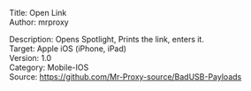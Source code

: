 Title: Open Link<br>
Author:	mrproxy<br>

Description: Opens Spotlight, Prints the link, enters it.<br>
Target:	Apple iOS (iPhone, iPad)<br>
Version:	1.0<br>
Category:	Mobile-IOS<br>
Source: https://github.com/Mr-Proxy-source/BadUSB-Payloads<br>
